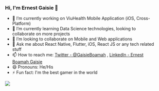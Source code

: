 ### Hi, I'm Ernest Gaisie 👋

- 🔭 I’m currently working on ViuHealth Mobile Application (iOS, Cross-Platform)
- 🌱 I’m currently learning Data Science technologies, looking to collaborate on more projects
- 👯 I’m looking to collaborate on Mobile and Web applications
- 💬 Ask me about React Native, Flutter, iOS, React JS or any tech related stuff
- 📫 How to reach me: [Twitter - @GaisieBoamah](https://twitter.com/GaisieBoamah) , [Linkedln - Ernest Boamah Gaisie](https://www.linkedin.com/in/ernest-boamah-gaisie-13219b166/)
- 😄 Pronouns: He/His
- ⚡ Fun fact: I'm the best gamer in the world

<img src="https://github-readme-stats.vercel.app/api?username=ErnestGaisie&&show_icons=true&title_color=ffffff&icon_color=bb2acf&text_color=daf7dc&bg_color=151515">
